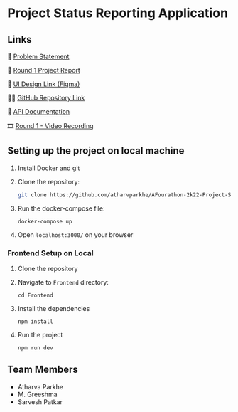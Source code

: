 # Project Status Reporting Application

## Links

📝 [Problem Statement](https://afourathon.com/problemstatement/5/daily-status-reporting-project)

🧾 [Round 1 Project Report](https://docs.google.com/document/d/1UehbSXNvI4L5p9PRF3I8Veepglec6jmJ/edit?usp=sharing&ouid=115135829243562507351&rtpof=true&sd=true)

🎨 [UI Design Link (Figma)](https://www.figma.com/file/EwL4XlCaSuLFfjHZxpLMVL/A4-Hackathon?node-id=0%3A1&t=KlE3UeioI6GnkagS-1UX)

👩‍💻 [GitHub Repository Link](https://github.com/atharvparkhe/AFourathon-2k22-Project-Status-Reporting-System)

🔗 [API Documentation](https://docs.google.com/spreadsheets/d/1xvl0aCMRqsi_C7-u1o35UqCuy1LyGf0u8PQ2JqCkgf0/edit?usp=sharing)

🎞 [Round 1 - Video Recording](https://youtu.be/qFOh9n80xlY)

## Setting up the project on local machine

1. Install Docker and git
2. Clone the repository:

    ```bash
    git clone https://github.com/atharvparkhe/AFourathon-2k22-Project-Status-Reporting-System.git
    ```

3. Run the docker-compose file: 
    ```
    docker-compose up
    ```

4. Open `localhost:3000/` on your browser

### Frontend Setup on Local

1. Clone the repository

2. Navigate to `Frontend` directory:
    ```
    cd Frontend
    ```

3. Install the dependencies
    ```
    npm install 
    ```

4. Run the project
    ```
    npm run dev
    ```

## Team Members

- Atharva Parkhe
- M. Greeshma
- Sarvesh Patkar
